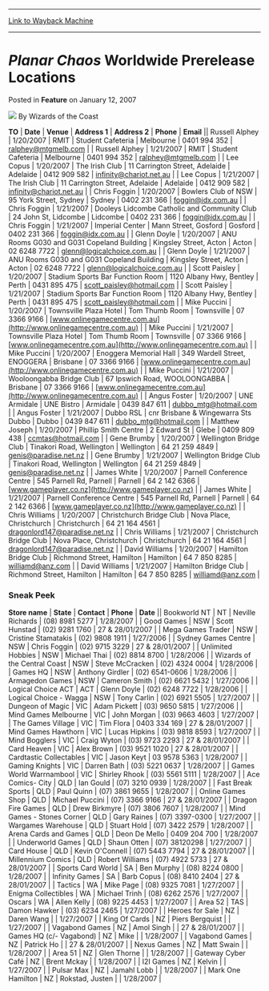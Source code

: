 
---
[Link to Wayback Machine](https://web.archive.org/web/20210503071227/https://magic.wizards.com/en/articles/archive/feature/planar-chaos-worldwide-prerelease-locations-2007-01-12)

[_metadata_:wayback_url]:- "https://magic.wizards.com/en/articles/archive/feature/planar-chaos-worldwide-prerelease-locations-2007-01-12"
[_metadata_:wayback_raw_url]:- "https://web.archive.org/web/20210503071227id_/https://magic.wizards.com/en/articles/archive/feature/planar-chaos-worldwide-prerelease-locations-2007-01-12"
[_metadata_:wayback_capture_timestamp]:- "2021-05-03 07:12:27+00:00"
[_metadata_:description]:- "TODateVenueAddress 1Address 2Phone EmailRussell Alphey1/20/2007RMITStudent CafeteriaMelbourne0401 994 352ralphey@mtgmelb.comRussell Alphey1/21/2007RMITStudent CafeteriaMelbourne0401 994 352ralphey@mtgmelb.comLee Copus1/20/2007The Irish Club11 Carrington Street, AdelaideAdelaide0412 909 582infinity@chariot.net.auLee Copus1/21/2007The Irish Club11 Carrington Street,"
[_metadata_:generator]:- "Drupal 7 (http://drupal.org)"
---


*Planar Chaos* Worldwide Prerelease Locations
=============================================



 Posted in **Feature**
 on January 12, 2007 






![](https://media.magic.wizards.com/styles/auth_small/public/images/person/wizards_author.jpg)
By Wizards of the Coast













 **TO** | **Date** | **Venue** | **Address 1** | **Address 2** | **Phone** | **Email** || Russell Alphey | 1/20/2007 | RMIT | Student Cafeteria | Melbourne | 0401 994 352 | [ralphey@mtgmelb.com](mailto:ralphey@mtgmelb.com) |
| Russell Alphey | 1/21/2007 | RMIT | Student Cafeteria | Melbourne | 0401 994 352 | [ralphey@mtgmelb.com](mailto:ralphey@mtgmelb.com) |
| Lee Copus | 1/20/2007 | The Irish Club | 11 Carrington Street, Adelaide | Adelaide | 0412 909 582 | [infinity@chariot.net.au](mailto:infinity@chariot.net.au) |
| Lee Copus | 1/21/2007 | The Irish Club | 11 Carrington Street, Adelaide | Adelaide | 0412 909 582 | [infinity@chariot.net.au](mailto:infinity@chariot.net.au) |
| Chris Foggin | 1/20/2007 | Bowlers Club of NSW  | 95 York Street, Sydney | Sydney | 0402 231 366 | [foggin@idx.com.au](mailto:foggin@idx.com.au) |
| Chris Foggin | 1/21/2007 | Dooleys Lidcombe Catholic and Community Club | 24 John St, Lidcombe | Lidcombe | 0402 231 366 | [foggin@idx.com.au](mailto:foggin@idx.com.au) |
| Chris Foggin | 1/21/2007 | Imperial Center | Mann Street, Gosford | Gosford | 0402 231 366 | [foggin@idx.com.au](mailto:foggin@idx.com.au) |
| Glenn Doyle | 1/20/2007 | ANU Rooms G030 and G031 Copeland Building | Kingsley Street, Acton | Acton | 02 6248 7722 | [glenn@logicalchoice.com.au](mailto:glenn@logicalchoice.com.au) |
| Glenn Doyle | 1/21/2007 | ANU Rooms G030 and G031 Copeland Building | Kingsley Street, Acton | Acton | 02 6248 7722 | [glenn@logicalchoice.com.au](mailto:glenn@logicalchoice.com.au) |
| Scott Paisley | 1/20/2007 | Stadium Sports Bar Function Room | 1120 Albany Hwy, Bentley | Perth | 0431 895 475 | [scott\_paisley@hotmail.com](mailto:scott_paisley@hotmail.com) |
| Scott Paisley | 1/21/2007 | Stadium Sports Bar Function Room | 1120 Albany Hwy, Bentley | Perth | 0431 895 475 | [scott\_paisley@hotmail.com](mailto:scott_paisley@hotmail.com) |
| Mike Puccini | 1/20/2007 | Townsville Plaza Hotel | Tom Thumb Room | Townsville | 07 3366 9166 | [www.onlinegamecentre.com.au](http://www.onlinegamecentre.com.au) |
| Mike Puccini | 1/21/2007 | Townsville Plaza Hotel | Tom Thumb Room | Townsville | 07 3366 9166 | [www.onlinegamecentre.com.au](http://www.onlinegamecentre.com.au) |
| Mike Puccini | 1/20/2007 | Enoggera Memorial Hall | 349 Wardell Street, ENOGGERA | Brisbane | 07 3366 9166 | [www.onlinegamecentre.com.au](http://www.onlinegamecentre.com.au) |
| Mike Puccini | 1/21/2007 | Wooloongabba Bridge Club | 67 Ipswich Road, WOOLOONGABBA | Brisbane | 07 3366 9166 | [www.onlinegamecentre.com.au](http://www.onlinegamecentre.com.au) |
| Angus Foster | 1/20/2007 | UNE Armidale | UNE Bistro | Armidale | 0439 847 611 | [dubbo\_mtg@hotmail.com](mailto:dubbo_mtg@hotmail.com) |
| Angus Foster | 1/21/2007 | Dubbo RSL | cnr Brisbane & Wingewarra Sts Dubbo | Dubbo | 0439 847 611 | [dubbo\_mtg@hotmail.com](mailto:dubbo_mtg@hotmail.com) |
| Matthew Joseph | 1/20/2007 | Phillip Smith Centre | 2 Edward St | Glebe | 0409 809 438 | [ccmtas@hotmail.com](mailto:ccmtas@hotmail.com) |
| Gene Brumby | 1/20/2007 | Wellington Bridge Club | Tinakori Road, Wellington | Wellington | 64 21 259 4849 | [genis@paradise.net.nz](mailto:genis@paradise.net.nz) |
| Gene Brumby | 1/21/2007 | Wellington Bridge Club | Tinakori Road, Wellington | Wellington | 64 21 259 4849 | [genis@paradise.net.nz](mailto:genis@paradise.net.nz) |
| James White | 1/20/2007 | Parnell Conference Centre | 545 Parnell Rd, Parnell | Parnell | 64 2 142 6366 | [www.gameplayer.co.nz](http://www.gameplayer.co.nz) |
| James White | 1/21/2007 | Parnell Conference Centre | 545 Parnell Rd, Parnell | Parnell | 64 2 142 6366 | [www.gameplayer.co.nz](http://www.gameplayer.co.nz) |
| Chris Williams | 1/20/2007 | Christchurch Bridge Club | Nova Place, Christchurch | Christchurch | 64 21 164 4561 | [dragonlord147@paradise.net.nz](mailto:dragonlord147@paradise.net.nz) |
| Chris Williams | 1/21/2007 | Christchurch Bridge Club | Nova Place, Christchurch | Christchurch | 64 21 164 4561 | [dragonlord147@paradise.net.nz](mailto:dragonlord147@paradise.net.nz) |
| David Williams | 1/20/2007 | Hamilton Bridge Club | Richmond Street, Hamilton | Hamilton | 64 7 850 8285 | [williamd@anz.com](mailto:williamd@anz.com) |
| David Williams | 1/21/2007 | Hamilton Bridge Club | Richmond Street, Hamilton | Hamilton | 64 7 850 8285 | [williamd@anz.com](mailto:williamd@anz.com) |

### Sneak Peek



 **Store name** | **State** | **Contact** | **Phone** | **Date** || Bookworld NT | NT | Neville Richards | (08) 8981 5277 | 1/28/2007 |
| Good Games  | NSW | Scott Hunstad | (02) 9281 1760 | 27 & 28/01/2007 |
| Mega Games Trader | NSW | Cristine Stamatakis | (02) 9808 1911 | 1/27/2006 |
| Sydney Games Centre | NSW | Chris Foggin | (02) 9715 3229  | 27 & 28/01/2007 |
| Unlimited Hobbies | NSW | Michael Thai | (02) 8814 8700  | 1/28/2006 |
| Wizards of the Central Coast | NSW | Steve McCracken | (02) 4324 0004 | 1/28/2006 |
| Games HQ | NSW | Anthony Girdler | (02) 6541-0606 | 1/28/2006 |
| Armagedon Games | NSW | Cameron Smith | (02) 6621 5432 | 1/27/2006 |
| Logical Choice ACT | ACT | Glenn Doyle | (02) 6248 7722 | 1/28/2006 |
| Logical Choice - Wagga | NSW | Tony Carlin | (02) 6921 5505 | 1/27/2007 |
| Dungeon of Magic | VIC | Adam Pickett | (03) 9650 5815 | 1/27/2006 |
| Mind Games Melbourne | VIC | John Morgan | (03) 9663 4603 | 1/27/2007 |
| The Games Village | VIC | Tim Flora | 0403 334 169 | 27 & 28/01/2007 |
| Mind Games Hawthorn | VIC | Lucas Hipkins | (03) 9818 8593 | 1/27/2007 |
| Mind Bogglers | VIC | Craig Wyton | (03) 9723 2293 | 27 & 28/01/2007 |
| Card Heaven | VIC | Alex Brown | (03) 9521 1020 | 27 & 28/01/2007 |
| Cardtastic Collectables | VIC | Jason Keyt | 03 9578 5363 | 1/28/2007 |
| Gaming Knights | VIC | Darren Bath | (03) 5221 0637 | 1/28/2007 |
| Games World Warrnambool | VIC | Shirley Rhook | (03) 5561 5111 | 1/28/2007 |
| Ace Comics- City | QLD | Ian Gould | (07) 3210 0939 | 1/28/2007 |
| Fast Break Sports | QLD | Paul Quinn | (07) 3861 9655 | 1/28/2007 |
| Online Games Shop | QLD | Michael Puccini | (07) 3366 9166 | 27 & 28/01/2007 |
| Dragon Fire Games | QLD | Drew Birkmyre | (07) 3806 7607 | 1/28/2007 |
| Mind Games - Stones Corner | QLD | Gary Raines | (07) 3397-0300 | 1/27/2007 |
| Wargames Warehouse | QLD | Stuart Hold | (07) 3422 2579 | 1/28/2007 |
| Arena Cards and Games | QLD | Deon De Mello | 0409 204 700 | 1/28/2007 |
| Underworld Games | QLD | Shaun Otten | (07) 38120298 | 1/27/2007 |
| Card House | QLD | Kevin O'Connell | (07) 5443 7794 | 27 & 28/01/2007 |
| Millennium Comics | QLD | Robert Williams | (07) 4922 5733 | 27 & 28/01/2007 |
| Sports Card World | SA | Ben Murphy | (08) 8224 0800 | 1/28/2007 |
| Infinity Games | SA | Barb Copus | (08) 8410 2404 | 27 & 28/01/2007 |
| Tactics | WA | Mike Page | (08) 9325 7081 | 1/27/2007 |
| Enigma Collectibles | WA | Michael Trinh | (08) 6262 2576 | 1/27/2007 |
| Oscars | WA  | Allen Kelly | (08) 9225 4453 | 1/27/2007 |
| Area 52 | TAS | Damon Hawker | (03) 6234 2465 | 1/27/2007 |
| Heroes for Sale | NZ | Daren Wang |  | 1/27/2007 |
| King Of Cards | NZ | Piers Bergquist |  | 1/27/2007 |
| Vagabond Games | NZ | Amol Singh |  | 27 & 28/01/2007 |
| Games HQ (c/- Vagabond) | NZ | Mike  |  | 1/28/2007 |
| Vagabond Games | NZ | Patrick Ho |  | 27 & 28/01/2007 |
| Nexus Games | NZ | Matt Swain |  | 1/28/2007 |
| Area 51 | NZ | Glen Thorne |  | 1/28/2007 |
| Gateway Cyber Café | NZ | Brent Mckay |  | 1/28/2007 |
| I2I Games | NZ | Kelvin |  | 1/27/2007 |
| Pulsar Max | NZ | Jamahl Lobb |  | 1/28/2007 |
| Mark One Hamilton | NZ | Rokstad, Justen |  | 1/28/2007 |







